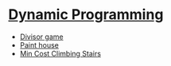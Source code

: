 # [Dynamic Programming](https://leetcode.com/tag/dynamic-programming/)
-   [Divisor game](https://leetcode.com/problems/divisor-game/)
-   [Paint house](https://leetcode.com/problems/paint-house/)
-   [Min Cost Climbing Stairs](https://leetcode.com/problems/min-cost-climbing-stairs/)
